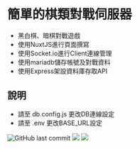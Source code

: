 # 簡單的棋類對戰伺服器

- 黑白棋、暗棋對戰遊戲
- 使用NuxtJS進行頁面撰寫
- 使用Socket.io進行Client連線管理
- 使用mariadb儲存帳號及對戰資料
- 使用Express架設資料庫存取API

## 說明

- 請至 db.config.js 更改DB連線設定
- 請至 .env 更改BASE_URL設定

![GitHub last commit](https://img.shields.io/github/last-commit/linziyou0601/chess_games?style=for-the-badge) ![](https://img.shields.io/badge/author-linziyou0601-red.svg?style=for-the-badge) ![](https://img.shields.io/badge/language-vue-blue.svg?style=for-the-badge)